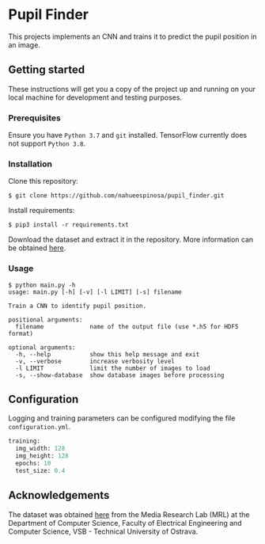 # Pupil Finder

This projects implements an CNN and trains it to predict the pupil position in an image.

## Getting started

These instructions will get you a copy of the project up and running on your local machine for development and testing purposes.

### Prerequisites

Ensure you have `Python 3.7` and `git` installed. TensorFlow currently does not support `Python 3.8`.

### Installation

Clone this repository:
```
$ git clone https://github.com/nahueespinosa/pupil_finder.git
```

Install requirements:
```
$ pip3 install -r requirements.txt
```

Download the dataset and extract it in the repository.
More information can be obtained [here](https://github.com/nahueespinosa/pupil_finder/tree/master/dataset).

### Usage

```
$ python main.py -h
usage: main.py [-h] [-v] [-l LIMIT] [-s] filename

Train a CNN to identify pupil position.

positional arguments:
  filename             name of the output file (use *.h5 for HDF5 format)

optional arguments:
  -h, --help           show this help message and exit
  -v, --verbose        increase verbosity level
  -l LIMIT             limit the number of images to load
  -s, --show-database  show database images before processing
```

## Configuration

Logging and training parameters can be configured modifying the file `configuration.yml`.

```python
training:
  img_width: 128
  img_height: 128
  epochs: 10
  test_size: 0.4
```

## Acknowledgements

The dataset was obtained [here](http://mrl.cs.vsb.cz/eyedataset) from the Media Research Lab (MRL) at the
 Department of Computer Science, Faculty of Electrical Engineering and Computer Science, VSB - Technical University
 of Ostrava.